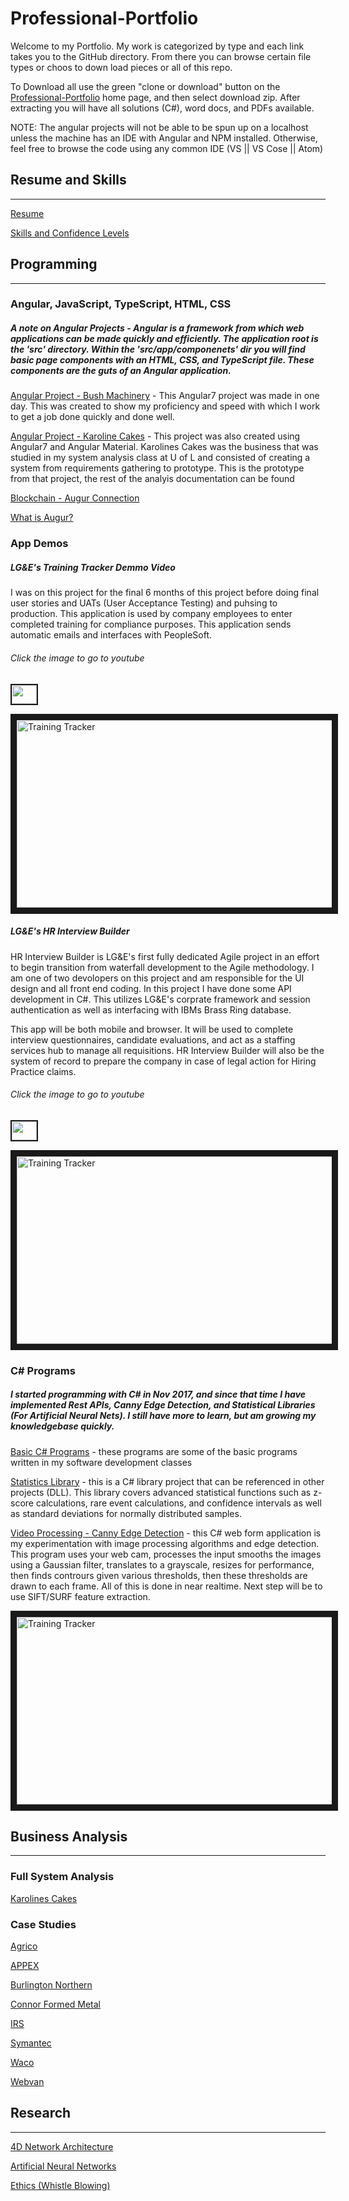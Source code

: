 # Professional-Portfolio
Welcome to my Portfolio. My work is categorized by type and each link takes you to the GitHub directory. From there you can browse certain file types or choos to down load pieces or all of this repo.

To Download all use the green "clone or download" button on the [Professional-Portfolio](https://github.com/bjlasc011/Professional-Portfolio) home page, and then select download zip. After extracting you will have all solutions (C#), word docs, and PDFs available. 

NOTE: The angular projects will not be able to be spun up on a localhost unless the machine has an IDE with Angular and NPM installed. Otherwise, feel free to browse the code using any common IDE (VS || VS Cose || Atom)

## Resume and Skills
___

[Resume](../master/Resume/Resume%20-%20SinglePage%201.8.2019.docx)

[Skills and Confidence Levels](../master/Resume/Skills.xlsx)

## Programming
___

### Angular, JavaScript, TypeScript, HTML, CSS
##### A note on Angular Projects - Angular is a framework from which web applications can be made quickly and efficiently. The application root is the 'src' directory. Within the 'src/app/componenets' dir you will find basic page components with an HTML, CSS, and TypeScript file. These components are the guts of an Angular application.

[Angular Project - Bush Machinery](../master/Programming/Angular_Projects/bushMachinery) - This Angular7 project was made in one day. This was created to show my proficiency and speed with which I work to get a job done quickly and done well.

[Angular Project - Karoline Cakes](../master/Programming/Angular_Projects/KarolinesCakes) - This project was also created using Angular7 and Angular Material. Karolines Cakes was the business that was studied in my system analysis class at U of L and consisted of creating a system from requirements gathering to prototype. This is the prototype from that project, the rest of the analyis documentation can be found 

[Blockchain - Augur Connection](../master/Programming/augur-node-edited)

<a href="https://www.augur.net/" 
target="_blank">What is Augur?</a>

### App Demos

##### LG&E's Training Tracker Demmo Video 

I was on this project for the final 6 months of this project before doing final user stories and UATs (User Acceptance Testing) and puhsing to production. This application is used by company employees to enter completed training for compliance purposes. This application sends automatic emails and interfaces with PeopleSoft. 

###### Click the image to go to youtube 

<a href="https://www.youtube.com/watch?v=UU6Q5ZbL8WE" target="_blank"><img src="../master/assets/youtube.svg.png" alt="" width="40" height="30" border="2" /></a>

<a href="https://www.youtube.com/watch?v=UU6Q5ZbL8WE" 
target="_blank"><img src="../master/Programming/trainingtracker.jpg" 
alt="Training Tracker" width="600" height="300" border="10" /></a>

##### LG&E's HR Interview Builder
HR Interview Builder is LG&E's first fully dedicated Agile project in an effort to begin transition from waterfall development to the Agile methodology. I am one of two devolopers on this project and am responsible for the UI design and all front end coding. In this project I have done some API development in C#. This utilizes LG&E's corprate framework and session authentication as well as interfacing with IBMs Brass Ring database. 

This app will be both mobile and browser. It will be used to complete interview questionnaires, candidate evaluations, and act as a staffing services hub to manage all requisitions. HR Interview Builder will also be the system of record to prepare the company in case of legal action for Hiring Practice claims.

###### Click the image to go to youtube

<a href="https://www.youtube.com/watch?v=q3goyvmWNBg" target="_blank"><img src="../master/assets/youtube.svg.png" alt="" width="40" height="30" border="2" /></a>  

<a href="https://www.youtube.com/watch?v=q3goyvmWNBg" 
target="_blank"><img src="../master/Programming/hrib.jpg" 
alt="Training Tracker" width="600" height="300" border="10" /></a>

### C# Programs
##### I started programming with C# in Nov 2017, and since that time I have implemented Rest APIs, Canny Edge Detection, and Statistical Libraries (For Artificial Neural Nets). I still have more to learn, but am growing my knowledgebase quickly.

[Basic C# Programs](../master/Programming/C_Sharp) - these programs are some of the basic programs written in my software development classes

[Statistics Library](../master/Programming/C_Sharp_Statistics_Library) - this is a C# library project that can be referenced in other projects (DLL). This library covers advanced statistical functions such as z-score calculations, rare event calculations, and confidence intervals as well as standard deviations for normally distributed samples.

[Video Processing - Canny Edge Detection](../master/Programming/CannyEdgeDetector) - this C# web form application is my experimentation with image processing algorithms and edge detection. This program uses your web cam, processes the input smooths the images using a Gaussian filter, translates to a grayscale, resizes for performance, then finds contrours given various thresholds, then these thresholds are drawn to each frame. All of this is done in near realtime. Next step will be to use SIFT/SURF feature extraction.

<img src="../master/Programming/cannyProgram.jpg" 
alt="Training Tracker" width="600" height="300" border="10" />

## Business Analysis
___
### Full System Analysis

[Karolines Cakes](../master/Business%20Analysis/Karolines%20Cakes)

### Case Studies

[Agrico](../master/Business%20Analysis/Business%20Case%20Studies/)

[APPEX](../master/Business%20Analysis/Business%20Case%20Studies/)

[Burlington Northern](../master/Business%20Analysis/Business%20Case%20Studies/)

[Connor Formed Metal](../master/Business%20Analysis/Business%20Case%20Studies/)

[IRS](../master/Business%20Analysis/Business%20Case%20Studies/)

[Symantec](../master/Business%20Analysis/Business%20Case%20Studies/)

[Waco](../master/Business%20Analysis/Business%20Case%20Studies/)

[Webvan](../master/Business%20Analysis/Business%20Case%20Studies/)

## Research
___

[4D Network Architecture](../master/Research%20Papers/4D%20Network%20Architecture.docx)

[Artificial Neural Networks](../master/Research%20Papers/Artificial%20Neural%20Networks%20and%20Overfitting.docx)

[Ethics (Whistle Blowing)](../master/Research%20Papers/Ethics%20-%20Whistle%20Blowing.docx)


